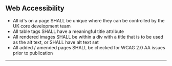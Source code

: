 ## Web Accessibility

- All id's on a page SHALL be unique where they can be controlled by the UK core development team
- All table tags SHALL have a meaningful title attribute
- All rendered images SHALL be within a div with a title that is to be used as the alt text, or SHALL have alt text set
- All added / amended pages SHALL be checked for WCAG 2.0 AA issues prior to publication

---